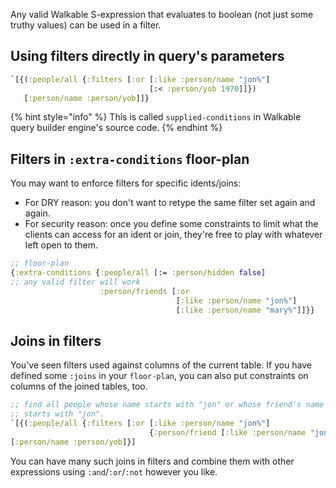 Any valid Walkable S-expression that evaluates to boolean \(not just
some truthy values\) can be used in a filter.

## Using filters directly in query's parameters

```clojure
`[{(:people/all {:filters [:or [:like :person/name "jon%"]
                               [:< :person/yob 1970]]})
   [:person/name :person/yob]]}
```

{% hint style="info" %}
This is called `supplied-conditions` in Walkable query builder engine's source code.
{% endhint %}

## Filters in `:extra-conditions` floor-plan

You may want to enforce filters for specific idents/joins:

* For DRY reason: you don't want to retype the same filter set again and again.
* For security reason: once you define some constraints to limit what
  the clients can access for an ident or join, they're free to play
  with whatever left open to them.

```clojure
;; floor-plan
{:extra-conditions {:people/all [:= :person/hidden false]
;; any valid filter will work
                    :person/friends [:or
                                     [:like :person/name "jon%"]
                                     [:like :person/name "mary%"]]}}
```

## Joins in filters

You've seen filters used against columns of the current table. If you
have defined some `:joins` in your `floor-plan`, you can also put
constraints on columns of the joined tables, too.

```clojure
;; find all people whose name starts with "jon" or whose friend's name
;; starts with "jon".
`[{(:people/all {:filters [:or [:like :person/name "jon%"]
                               {:person/friend [:like :person/name "jon%"]}]})
[:person/name :person/yob]}]
```

You can have many such joins in filters and combine them with other
expressions using `:and`/`:or`/`:not` however you like.
